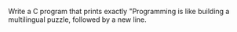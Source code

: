 Write a C program that prints exactly "Programming is like building a multilingual puzzle, followed by a new line. 

